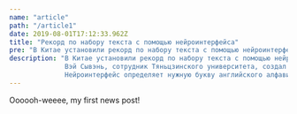 ```yaml
---
name: "article"
path: "/article1"
date: 2019-08-01T17:12:33.962Z
title: "Рекорд по набору текста с помощью нейроинтерфейса"
pre: "В Китае установили рекорд по набору текста с помощью нейроинтерфейса: на одну букву по полсекунды. Аппарат продемонстрировали на Всемирной конференции роботов. Вэй Сывэнь, сотрудник Тяньцзинского университета, создал специальный "
description: "В Китае установили рекорд по набору текста с помощью нейроинтерфейса: на одну букву по полсекунды. Аппарат продемонстрировали на Всемирной конференции роботов.
              Вэй Сывэнь, сотрудник Тяньцзинского университета, создал специальный нейроинтерфейс для обмена информацией между мозгом и компьютером. Его программа считывает биотоки мозга со скоростью 691,55 бит в минуту.
              Нейроинтерфейс определяет нужную букву английского алфавита со 100% точностью за 0,4 секунды. Для сравнения, точность распознавания подобного аппарата от Facebook составляет только 76%. Это при условии, что круг тем в случае с Facebook был ограничен, а обещанная скорость не превышает 100 слов в минуту."
---
```


Oooooh-weeee, my first news post!